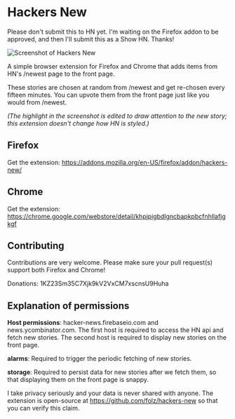 # Hackers New

Please don't submit this to HN yet. I'm waiting on the Firefox addon to be approved, and then I'll submit this as a Show HN. Thanks!

![Screenshot of Hackers New](https://addons.cdn.mozilla.net/user-media/previews/full/180/180247.png)

A simple browser extension for Firefox and Chrome that adds items from HN's /newest page to the front page.

These stories are chosen at random from /newest and get re-chosen every fifteen minutes. You can upvote them from the front page just like you would from /newest.

*(The highlight in the screenshot is edited to draw attention to the new story; this extension doesn't change how HN is styled.)*

## Firefox

Get the extension: https://addons.mozilla.org/en-US/firefox/addon/hackers-new/

## Chrome

Get the extension: https://chrome.google.com/webstore/detail/khpjpigbdlgncbapkpbcfnhllafjgkgf

## Contributing

Contributions are very welcome. Please make sure your pull request(s) support both Firefox and Chrome!

Donations: 1KZ23Sm35C7Xjk9kV2VxCM7xscnsU9Huha

## Explanation of permissions

**Host permissions**: hacker-news.firebaseio.com and news.ycombinator.com. The first host is required to access the HN api and fetch new stories. The second host is required to display new stories on the front page.

**alarms**: Required to trigger the periodic fetching of new stories.

**storage**: Required to persist data for new stories after we fetch them, so that displaying them on the front page is snappy.

I take privacy seriously and your data is never shared with anyone. The extension is open-source at https://github.com/folz/hackers-new so that you can verify this claim.
